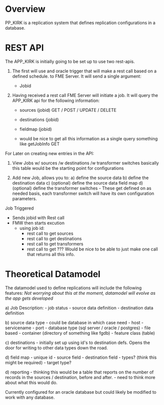 # Overview
PP_KIRK is a replication system that defines replication configurations in a database. 

# REST API
The APP_KIRK is initially going to be set up to use two rest-apis.
1.   The first will use and oracle trigger that will make a rest call based on a
     defined schedule. to FME Server.  It will send a single argument:
       - Jobid

2.   Having received a rest call FME Server will initiate a job.  It will query
     the APP_KIRK api for the following information:
        - sources (jobid) GET / POST / UPDATE / DELETE
        - destinations (jobid)
        - fieldmap (jobid)
        
        - would be nice to get all this information as a single query 
          something like getJobInfo GET
        

For Later on creating new entries in the API:
1.   View Jobs w/ sources /w destinations /w transformer switches
     basically this table would be the starting point for configurations

2.   Add new Job, allows you to:
     a) define the source data
     b) define the destination data
     c) (optional) define the source data field map
     d) (optional) define the transformer switches
          - These get defined on as needed basis, each transformer switch
            will have its own configuration parameters.
        
  
  
  
Job Triggered
  - Sends jobid with Rest call
  - FMW then starts excution
      - using job id:
         - rest call to get sources
         - rest call to get destinations
         - rest call to get transformers
         - rest call to get ???
       Would be nice to be able to just make one call that returns
       all this info.
       
  

# Theoretical Datamodel
The datamodel used to define replications will include the following features:
*Not worrying about this at the moment, datamodel will evolve as the app gets*
*developed*

a) Job Description:
    - job status
    - source data definition
    - destination data definition

b) source data type
    - could be database in which case need
       - host
       - servicename
       - port 
       - database type (sql server / oracle / postgres)
    - file based
       - container (directory of something like fgdb)
       - feature class (table)
    
c) destinations
    - initially set up using id's to destination defs.  Opens the door
      for writing to other data types down the road.
      
d) field map
    - unique id
    - source field
    - destination field
    - types?  (think this might be required)
    - target type?
    
      
d) reporting
    - thinking this would be a table that reports on the number of  records
      in the sources / destination, before and after.
    - need to think more about what this would do.




Currently
configured for an oracle database but could likely be modified to work with any 
database.